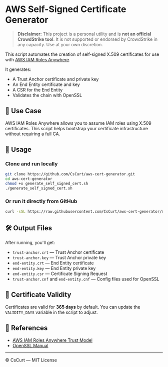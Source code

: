 # AWS Self-Signed Certificate Generator

> **Disclaimer:** This project is a personal utility and is **not an official CrowdStrike tool**. It is not supported or endorsed by CrowdStrike in any capacity. Use at your own discretion.

This script automates the creation of self-signed X.509 certificates for use with [AWS IAM Roles Anywhere](https://docs.aws.amazon.com/rolesanywhere/latest/userguide/introduction.html).

It generates:
- A Trust Anchor certificate and private key
- An End Entity certificate and key
- A CSR for the End Entity
- Validates the chain with OpenSSL

## 🔧 Use Case

AWS IAM Roles Anywhere allows you to assume IAM roles using X.509 certificates. This script helps bootstrap your certificate infrastructure without requiring a full CA.

## 🚀 Usage

### Clone and run locally

```bash
git clone https://github.com/CsCurt/aws-cert-generator.git
cd aws-cert-generator
chmod +x generate_self_signed_cert.sh
./generate_self_signed_cert.sh
```

### Or run it directly from GitHub

```bash
curl -sSL https://raw.githubusercontent.com/CsCurt/aws-cert-generator/main/generate_self_signed_cert.sh | bash
```

## 🛠️ Output Files

After running, you'll get:

- `trust-anchor.crt` — Trust Anchor certificate
- `trust-anchor.key` — Trust Anchor private key
- `end-entity.crt` — End Entity certificate
- `end-entity.key` — End Entity private key
- `end-entity.csr` — Certificate Signing Request
- `trust-anchor.cnf` and `end-entity.cnf` — Config files used for OpenSSL

## 📅 Certificate Validity

Certificates are valid for **365 days** by default. You can update the `VALIDITY_DAYS` variable in the script to adjust.

## 📘 References

- [AWS IAM Roles Anywhere Trust Model](https://docs.aws.amazon.com/rolesanywhere/latest/userguide/trust-model.html)
- [OpenSSL Manual](https://www.openssl.org/docs/)

---

© CsCurt — MIT License
